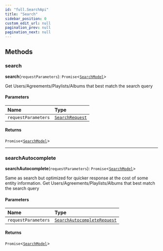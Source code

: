 ```yaml
---
id: "full.SearchApi"
title: "Search"
sidebar_position: 0
custom_edit_url: null
pagination_prev: null
pagination_next: null
---
```


## Methods

### search

**search**(`requestParameters`): `Promise`<[`SearchModel`](../interfaces/full.SearchModel.md)\>

Get Users/Agreements/Playlists/Albums that best match the search query

#### Parameters

| Name | Type |
| :------ | :------ |
| `requestParameters` | [`SearchRequest`](../interfaces/full.SearchRequest.md) |

#### Returns

`Promise`<[`SearchModel`](../interfaces/full.SearchModel.md)\>

___

### searchAutocomplete

**searchAutocomplete**(`requestParameters`): `Promise`<[`SearchModel`](../interfaces/full.SearchModel.md)\>

Same as search but optimized for quicker response at the cost of some entity information.
Get Users/Agreements/Playlists/Albums that best match the search query

#### Parameters

| Name | Type |
| :------ | :------ |
| `requestParameters` | [`SearchAutocompleteRequest`](../interfaces/full.SearchAutocompleteRequest.md) |

#### Returns

`Promise`<[`SearchModel`](../interfaces/full.SearchModel.md)\>
